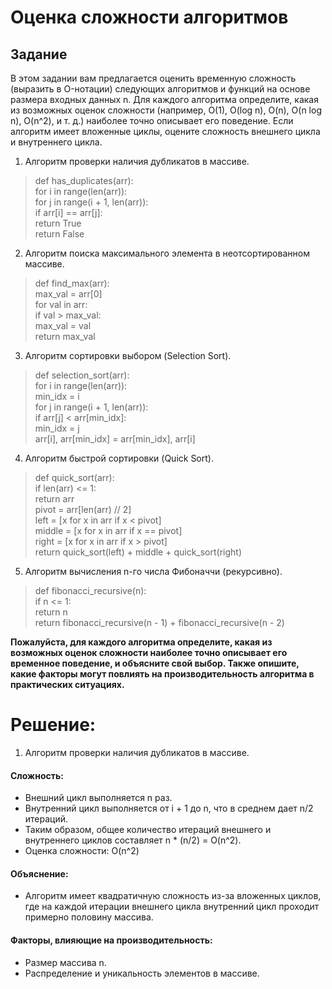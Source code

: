 # Оценка сложности алгоритмов
## Задание

В этом задании вам предлагается оценить временную сложность (выразить в O-нотации) следующих алгоритмов и функций на основе размера входных данных n. Для каждого алгоритма определите, какая из возможных оценок сложности (например, O(1), O(log n), O(n), O(n log n), O(n^2), и т. д.) наиболее точно описывает его поведение. Если алгоритм имеет вложенные циклы, оцените сложность внешнего цикла и внутреннего цикла.

1. Алгоритм проверки наличия дубликатов в массиве.

>def has_duplicates(arr):  
>    for i in range(len(arr)):  
>        for j in range(i + 1, len(arr)):  
>            if arr[i] == arr[j]:  
>                return True  
>    return False  
2. Алгоритм поиска максимального элемента в неотсортированном массиве.

>def find_max(arr):  
>    max_val = arr[0]  
>    for val in arr:  
>        if val > max_val:  
>            max_val = val  
>    return max_val  

3. Алгоритм сортировки выбором (Selection Sort).

> def selection_sort(arr):  
>    for i in range(len(arr)):  
>        min_idx = i  
>        for j in range(i + 1, len(arr)):  
>            if arr[j] < arr[min_idx]:  
>                min_idx = j  
>        arr[i], arr[min_idx] = arr[min_idx], arr[i]  
4. Алгоритм быстрой сортировки (Quick Sort).

> def quick_sort(arr):  
>    if len(arr) <= 1:  
>        return arr  
>    pivot = arr[len(arr) // 2]  
>    left = [x for x in arr if x < pivot]  
>    middle = [x for x in arr if x == pivot]  
>    right = [x for x in arr if x > pivot]  
>    return quick_sort(left) + middle + quick_sort(right)  

5. Алгоритм вычисления n-го числа Фибоначчи (рекурсивно).

>def fibonacci_recursive(n):  
>    if n <= 1:  
>        return n  
>    return fibonacci_recursive(n - 1) + fibonacci_recursive(n - 2)  

**Пожалуйста, для каждого алгоритма определите, какая из возможных оценок сложности наиболее точно описывает его временное поведение, и объясните свой выбор. Также опишите, какие факторы могут повлиять на производительность алгоритма в практических ситуациях.**

# Решение:
1. Алгоритм проверки наличия дубликатов в массиве.
#### Сложность:

- Внешний цикл выполняется n раз.
- Внутренний цикл выполняется от i + 1 до n, что в среднем дает n/2 итераций.
- Таким образом, общее количество итераций внешнего и внутреннего циклов составляет n * (n/2) = O(n^2).
 - Оценка сложности: O(n^2)

#### Объяснение: 
- Алгоритм имеет квадратичную сложность из-за вложенных циклов, где на каждой итерации внешнего цикла внутренний цикл проходит примерно половину массива.

#### Факторы, влияющие на производительность:
- Размер массива n.
- Распределение и уникальность элементов в массиве.